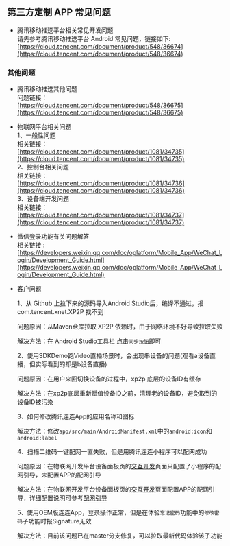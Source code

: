 ## 第三方定制 APP 常见问题   

* 腾讯移动推送平台相关常见开发问题   
	请先参考腾讯移动推送平台 Android 常见问题，链接如下:   
	[https://cloud.tencent.com/document/product/548/36674](https://cloud.tencent.com/document/product/548/36674)

### 其他问题   

* 腾讯移动推送其他问题   
   问题链接：  
    [https://cloud.tencent.com/document/product/548/36675](https://cloud.tencent.com/document/product/548/36675)   
* 物联网平台相关问题   
	1、一般性问题   
		   相关链接：   
		   [https://cloud.tencent.com/document/product/1081/34735](https://cloud.tencent.com/document/product/1081/34735)   
  2、控制台相关问题   
      	相关链接：   
      	[https://cloud.tencent.com/document/product/1081/34736](https://cloud.tencent.com/document/product/1081/34736)	   
  3、设备端开发问题   
      	相关链接：   
      	[https://cloud.tencent.com/document/product/1081/34737](https://cloud.tencent.com/document/product/1081/34737)   

* 微信登录功能有关问题解答   
	相关链接 :  [https://developers.weixin.qq.com/doc/oplatform/Mobile_App/WeChat_Login/Development_Guide.html](https://developers.weixin.qq.com/doc/oplatform/Mobile_App/WeChat_Login/Development_Guide.html)
* 客户问题

  1、从 Github 上拉下来的源码导入Android Studio后，编译不通过，报 com.tencent.xnet.XP2P 找不到

     问题原因：从Maven仓库拉取 XP2P 依赖时，由于网络环境不好导致拉取失败

     解决方法：在 Android Studio工具栏 点击`同步按钮`即可

  2、使用SDKDemo跑Video直播场景时，会出现串设备的问题(观看a设备直播，但实际看到的却是b设备直播)

     问题原因：在用户来回切换设备的过程中，xp2p 底层的设备ID有缓存

     解决方法：在xp2p底层重新赋值设备ID之前，清理老的设备ID，避免取到的设备ID被污染

  3、如何修改腾讯连连App的应用名称和图标

     解决方法：修改`app/src/main/AndroidManifest.xml`中的`android:icon`和`android:label`

  4、扫描二维码一键配网一直失败，但是用腾讯连连小程序可以配网成功

     问题原因：在物联网开发平台设备面板页的[交互开发](https://cloud.tencent.com/document/product/1081/40457#.E6.8E.A7.E5.88.B6.E4.BA.A7.E5.93.81.E6.96.B9.E5.BC.8F)页面只配置了小程序的配网引导，未配置APP的配网引导

     解决方法：在物联网开发平台设备面板页的[交互开发](https://cloud.tencent.com/document/product/1081/40457#.E6.8E.A7.E5.88.B6.E4.BA.A7.E5.93.81.E6.96.B9.E5.BC.8F)页面配置APP的配网引导，详细配置说明可参考[配网引导](https://cloud.tencent.com/document/product/1081/40457#.E9.85.8D.E7.BD.91.E5.BC.95.E5.AF.BC)

  5、使用OEM版连连App，登录操作正常，但是在体验`忘记密码`功能中的`修改密码`子功能时报Signature无效

     解决方法：目前该问题已在master分支修复，可以拉取最新代码体验该子功能
